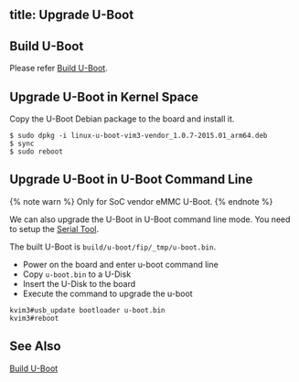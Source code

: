 title: Upgrade U-Boot
---

## Build U-Boot

Please refer [Build U-Boot](/linux/vim1/BuildUboot.html).

## Upgrade U-Boot in Kernel Space

Copy the U-Boot Debian package to the board and install it.

```
$ sudo dpkg -i linux-u-boot-vim3-vendor_1.0.7-2015.01_arm64.deb
$ sync
$ sudo reboot
```

## Upgrade U-Boot in U-Boot Command Line

{% note warn %}
Only for SoC vendor eMMC U-Boot.
{% endnote %}

We can also upgrade the U-Boot in U-Boot command line mode. You need to setup the [Serial Tool](/linux/vim1/SetupSerialTool.html).

The built U-Boot is `build/u-boot/fip/_tmp/u-boot.bin`.

* Power on the board and enter u-boot command line
* Copy `u-boot.bin` to a U-Disk
* Insert the U-Disk to the board
* Execute the command to upgrade the u-boot

```
kvim3#usb_update bootloader u-boot.bin
kvim3#reboot
```

## See Also
[Build U-Boot](/linux/vim1/BuildUboot.html)
